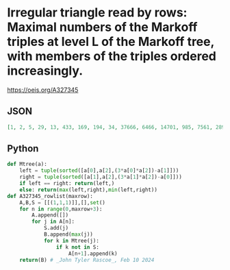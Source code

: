 # Irregular triangle read by rows: Maximal numbers of the Markoff triples at level L of the Markoff tree, with members of the triples ordered increasingly\.
https://oeis.org/A327345
## JSON
```JSON
[1, 2, 5, 29, 13, 433, 169, 194, 34, 37666, 6466, 14701, 985, 7561, 2897, 1325, 89, 48928105, 3276509, 8399329, 96557, 7453378, 1278818, 499393, 5741, 4400489, 294685, 1686049, 43261, 135137, 51641, 9077, 233, 5528778008357, 63557570729, 370238963953, 285018617, 162930183509, 10910721905, 1873012681]
```
## Python
```Python
def Mtree(a):
    left = tuple(sorted([a[0],a[2],(3*a[0]*a[2])-a[1]]))
    right = tuple(sorted([a[1],a[2],(3*a[1]*a[2])-a[0]]))
    if left == right: return(left,)
    else: return(max(left,right),min(left,right))
def A327345_rowlist(maxrow):
    A,B,S = [[(1,1,1)]],[],set()
    for n in range(0,maxrow+3):
        A.append([])
        for j in A[n]:
            S.add(j)
            B.append(max(j))
            for k in Mtree(j):
                if k not in S:
                    A[n+1].append(k)
    return(B) # _John Tyler Rascoe_, Feb 10 2024
```
